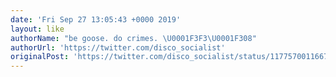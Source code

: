```yaml
---
date: 'Fri Sep 27 13:05:43 +0000 2019'
layout: like
authorName: "be goose. do crimes. \U0001F3F3️‍\U0001F308"
authorUrl: 'https://twitter.com/disco_socialist'
originalPost: 'https://twitter.com/disco_socialist/status/1177570011667296256'
---
```

